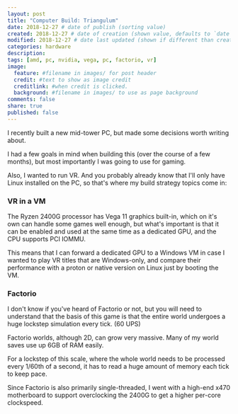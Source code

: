 ```yaml
---
layout: post
title: "Computer Build: Triangulum"
date: 2018-12-27 # date of publish (sorting value)
created: 2018-12-27 # date of creation (shown value, defaults to `date`)
modified: 2018-12-27 # date last updated (shown if different than created)
categories: hardware
description:
tags: [amd, pc, nvidia, vega, pc, factorio, vr]
image:
  feature: #filename in images/ for post header
  credit: #text to show as image credit
  creditlink: #when credit is clicked.
  background: #filename in images/ to use as page background
comments: false
share: true
published: false
---
```


I recently built a new mid-tower PC, but made some decisions worth writing about.

I had a few goals in mind when building this (over the course of a few months), but most importantly I was going to use for gaming.

Also, I wanted to run VR. And you probably already know that I'll only have Linux installed on the PC, so that's where my build strategy topics come in:


### VR in a VM

The Ryzen 2400G processor has Vega 11 graphics built-in, which on it's own can handle some games well enough, but what's important is that it can be enabled and used at the same time as a dedicated GPU, and the CPU supports PCI IOMMU.

This means that I can forward a dedicated GPU to a Windows VM in case I wanted to play VR titles that are Windows-only, and compare their performance with a proton or native version on Linux just by booting the VM.

### Factorio

I don't know if you've heard of Factorio or not, but you will need to understand that the basis of this game is that the entire world undergoes a huge lockstep simulation every tick. (60 UPS)

Factorio worlds, although 2D, can grow very massive. Many of my world saves use up 6GB of RAM easily.

For a lockstep of this scale, where the whole world needs to be processed every 1/60th of a second, it has to read a huge amount of memory each tick to keep pace.

Since Factorio is also primarily single-threaded, I went with a high-end x470 motherboard to support overclocking the 2400G to get a higher per-core clockspeed.
